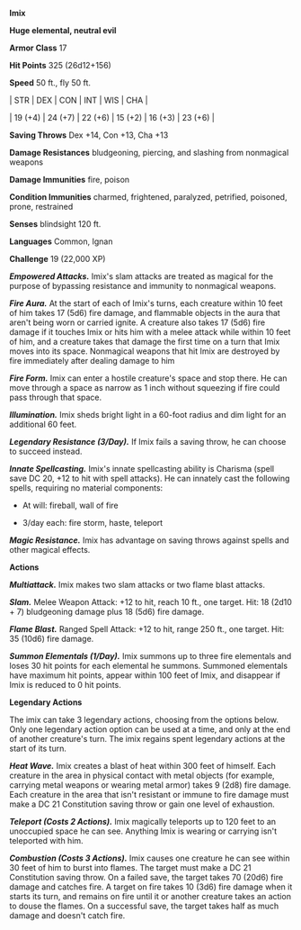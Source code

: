 **Imix**

**Huge elemental, neutral evil**

**Armor Class** 17

**Hit Points** 325 (26d12+156)

**Speed** 50 ft., fly 50 ft.

|   STR   |   DEX   |   CON   |   INT   |   WIS   |   CHA   |
  
| 19 (+4) | 24 (+7) | 22 (+6) | 15 (+2) | 16 (+3) | 23 (+6) |

**Saving Throws** Dex +14, Con +13, Cha +13

**Damage Resistances** bludgeoning, piercing, and slashing from nonmagical weapons

**Damage Immunities** fire, poison

**Condition Immunities** charmed, frightened, paralyzed, petrified, poisoned, prone, restrained

**Senses** blindsight 120 ft.

**Languages** Common, Ignan

**Challenge** 19 (22,000 XP)

***Empowered Attacks.*** Imix's slam attacks are treated as magical for the purpose of bypassing resistance and immunity to nonmagical weapons.

***Fire Aura.*** At the start of each of Imix's turns, each creature within 10 feet of him takes 17 (5d6) fire damage, and flammable objects in the aura that aren't being worn or carried ignite. A creature also takes 17 (5d6) fire damage if it touches Imix or hits him with a melee attack while within 10 feet of him, and a creature takes that damage the first time on a turn that Imix moves into its space. Nonmagical weapons that hit Imix are destroyed by fire immediately after dealing damage to him

***Fire Form.*** Imix can enter a hostile creature's space and stop there. He can move through a space as narrow as 1 inch without squeezing if fire could pass through that space.

***Illumination.*** Imix sheds bright light in a 60-foot radius and dim light for an additional 60 feet.

***Legendary Resistance (3/Day).*** If Imix fails a saving throw, he can choose to succeed instead.

***Innate Spellcasting.*** Imix's innate spellcasting ability is Charisma (spell save DC 20, +12 to hit with spell attacks). He can innately cast the following spells, requiring no material components: 

* At will: fireball, wall of fire

* 3/day each: fire storm, haste, teleport

***Magic Resistance.*** Imix has advantage on saving throws against spells and other magical effects.

**Actions**

***Multiattack.*** Imix makes two slam attacks or two flame blast attacks.

***Slam.*** Melee Weapon Attack: +12 to hit, reach 10 ft., one target. Hit: 18 (2d10 + 7) bludgeoning damage plus 18 (5d6) fire damage.

***Flame Blast.*** Ranged Spell Attack: +12 to hit, range 250 ft., one target. Hit: 35 (10d6) fire damage.

***Summon Elementals (1/Day).*** Imix summons up to three fire elementals and loses 30 hit points for each elemental he summons. Summoned elementals have maximum hit points, appear within 100 feet of Imix, and disappear if Imix is reduced to 0 hit points.

**Legendary Actions**

The imix can take 3 legendary actions, choosing from the options below. Only one legendary action option can be used at a time, and only at the end of another creature's turn. The imix regains spent legendary actions at the start of its turn.

***Heat Wave.*** Imix creates a blast of heat within 300 feet of himself. Each creature in the area in physical contact with metal objects (for example, carrying metal weapons or wearing metal armor) takes 9 (2d8) fire damage. Each creature in the area that isn't resistant or immune to fire damage must make a DC 21 Constitution saving throw or gain one level of exhaustion.

***Teleport (Costs 2 Actions).*** Imix magically teleports up to 120 feet to an unoccupied space he can see. Anything Imix is wearing or carrying isn't teleported with him.

***Combustion (Costs 3 Actions).*** Imix causes one creature he can see within 30 feet of him to burst into flames. The target must make a DC 21 Constitution saving throw. On a failed save, the target takes 70 (20d6) fire damage and catches fire. A target on fire takes 10 (3d6) fire damage when it starts its turn, and remains on fire until it or another creature takes an action to douse the flames. On a successful save, the target takes half as much damage and doesn't catch fire.

